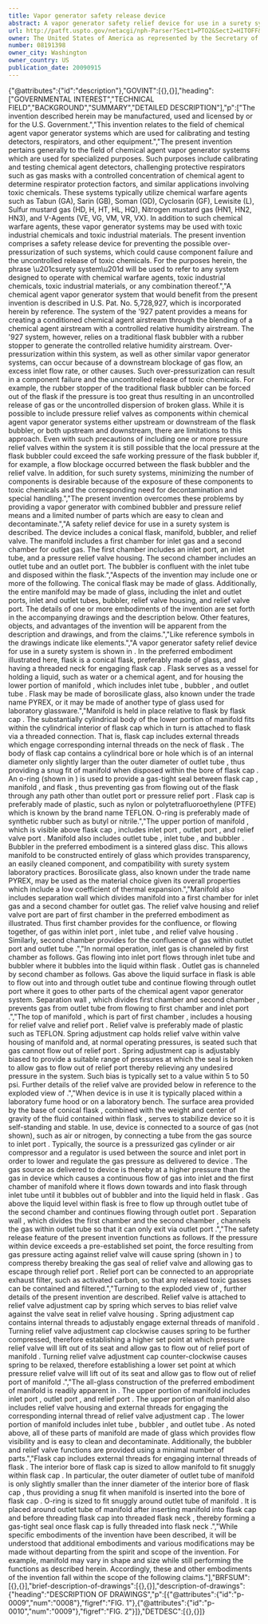 ```yaml
---
title: Vapor generator safety release device
abstract: A vapor generator safety relief device for use in a surety system includes a conical flask, manifold, bubbler, and relief valve. The manifold includes a first chamber for inlet gas and a second chamber for outlet gas. The first chamber comprises an inlet port, an inlet tube, and a relief valve housing. The second chamber comprises an outlet tube and an outlet port. The bubbler is confluent with the inlet tube and disposed within the flask.
url: http://patft.uspto.gov/netacgi/nph-Parser?Sect1=PTO2&Sect2=HITOFF&p=1&u=%2Fnetahtml%2FPTO%2Fsearch-adv.htm&r=1&f=G&l=50&d=PALL&S1=08191398&OS=08191398&RS=08191398
owner: The United States of America as represented by the Secretary of the Army
number: 08191398
owner_city: Washington
owner_country: US
publication_date: 20090915
---
```


{"@attributes":{"id":"description"},"GOVINT":[{},{}],"heading":["GOVERNMENTAL INTEREST","TECHNICAL FIELD","BACKGROUND","SUMMARY","DETAILED DESCRIPTION"],"p":["The invention described herein may be manufactured, used and licensed by or for the U.S. Government.","This invention relates to the field of chemical agent vapor generator systems which are used for calibrating and testing detectors, respirators, and other equipment.","The present invention pertains generally to the field of chemical agent vapor generator systems which are used for specialized purposes. Such purposes include calibrating and testing chemical agent detectors, challenging protective respirators such as gas masks with a controlled concentration of chemical agent to determine respirator protection factors, and similar applications involving toxic chemicals. These systems typically utilize chemical warfare agents such as Tabun (GA), Sarin (GB), Soman (GD), Cyclosarin (GF), Lewisite (L), Sulfur mustard gas (HD, H, HT, HL, HQ), Nitrogen mustard gas (HN1, HN2, HN3), and V-Agents (VE, VG, VM, VR, VX). In addition to such chemical warfare agents, these vapor generator systems may be used with toxic industrial chemicals and toxic industrial materials. The present invention comprises a safety release device for preventing the possible over-pressurization of such systems, which could cause component failure and the uncontrolled release of toxic chemicals. For the purposes herein, the phrase \u201csurety system\u201d will be used to refer to any system designed to operate with chemical warfare agents, toxic industrial chemicals, toxic industrial materials, or any combination thereof.","A chemical agent vapor generator system that would benefit from the present invention is described in U.S. Pat. No. 5,728,927, which is incorporated herein by reference. The system of the '927 patent provides a means for creating a conditioned chemical agent airstream through the blending of a chemical agent airstream with a controlled relative humidity airstream. The '927 system, however, relies on a traditional flask bubbler with a rubber stopper to generate the controlled relative humidity airstream. Over-pressurization within this system, as well as other similar vapor generator systems, can occur because of a downstream blockage of gas flow, an excess inlet flow rate, or other causes. Such over-pressurization can result in a component failure and the uncontrolled release of toxic chemicals. For example, the rubber stopper of the traditional flask bubbler can be forced out of the flask if the pressure is too great thus resulting in an uncontrolled release of gas or the uncontrolled dispersion of broken glass. While it is possible to include pressure relief valves as components within chemical agent vapor generator systems either upstream or downstream of the flask bubbler, or both upstream and downstream, there are limitations to this approach. Even with such precautions of including one or more pressure relief valves within the system it is still possible that the local pressure at the flask bubbler could exceed the safe working pressure of the flask bubbler if, for example, a flow blockage occurred between the flask bubbler and the relief valve. In addition, for such surety systems, minimizing the number of components is desirable because of the exposure of these components to toxic chemicals and the corresponding need for decontamination and special handling.","The present invention overcomes these problems by providing a vapor generator with combined bubbler and pressure relief means and a limited number of parts which are easy to clean and decontaminate.","A safety relief device for use in a surety system is described. The device includes a conical flask, manifold, bubbler, and relief valve. The manifold includes a first chamber for inlet gas and a second chamber for outlet gas. The first chamber includes an inlet port, an inlet tube, and a pressure relief valve housing. The second chamber includes an outlet tube and an outlet port. The bubbler is confluent with the inlet tube and disposed within the flask.","Aspects of the invention may include one or more of the following. The conical flask may be made of glass. Additionally, the entire manifold may be made of glass, including the inlet and outlet ports, inlet and outlet tubes, bubbler, relief valve housing, and relief valve port. The details of one or more embodiments of the invention are set forth in the accompanying drawings and the description below. Other features, objects, and advantages of the invention will be apparent from the description and drawings, and from the claims.","Like reference symbols in the drawings indicate like elements.","A vapor generator safety relief device  for use in a surety system is shown in . In the preferred embodiment illustrated here, flask  is a conical flask, preferably made of glass, and having a threaded neck for engaging flask cap . Flask  serves as a vessel for holding a liquid, such as water or a chemical agent, and for housing the lower portion of manifold , which includes inlet tube , bubbler , and outlet tube . Flask  may be made of borosilicate glass, also known under the trade name PYREX, or it may be made of another type of glass used for laboratory glassware.","Manifold  is held in place relative to flask  by flask cap . The substantially cylindrical body of the lower portion of manifold  fits within the cylindrical interior of flask cap  which in turn is attached to flask  via a threaded connection. That is, flask cap  includes external threads  which engage corresponding internal threads on the neck of flask . The body of flask cap  contains a cylindrical bore or hole which is of an internal diameter only slightly larger than the outer diameter of outlet tube , thus providing a snug fit of manifold  when disposed within the bore of flask cap . An o-ring  (shown in ) is used to provide a gas-tight seal between flask cap , manifold , and flask , thus preventing gas from flowing out of the flask through any path other than outlet port  or pressure relief port . Flask cap  is preferably made of plastic, such as nylon or polytetrafluoroethylene (PTFE) which is known by the brand name TEFLON. O-ring  is preferably made of synthetic rubber such as butyl or nitrile.","The upper portion of manifold , which is visible above flask cap , includes inlet port , outlet port , and relief valve port . Manifold  also includes outlet tube , inlet tube , and bubbler . Bubbler  in the preferred embodiment is a sintered glass disc. This allows manifold  to be constructed entirely of glass which provides transparency, an easily cleaned component, and compatibility with surety system laboratory practices. Borosilicate glass, also known under the trade name PYREX, may be used as the material choice given its overall properties which include a low coefficient of thermal expansion.","Manifold  also includes separation wall  which divides manifold  into a first chamber  for inlet gas and a second chamber  for outlet gas. The relief valve housing  and relief valve port  are part of first chamber  in the preferred embodiment as illustrated. Thus first chamber  provides for the confluence, or flowing together, of gas within inlet port , inlet tube , and relief valve housing . Similarly, second chamber  provides for the confluence of gas within outlet port  and outlet tube .","In normal operation, inlet gas is channeled by first chamber  as follows. Gas flowing into inlet port  flows through inlet tube  and bubbler  where it bubbles into the liquid within flask . Outlet gas is channeled by second chamber  as follows. Gas above the liquid surface in flask  is able to flow out into and through outlet tube  and continue flowing through outlet port  where it goes to other parts of the chemical agent vapor generator system. Separation wall , which divides first chamber  and second chamber , prevents gas from outlet tube  from flowing to first chamber  and inlet port .","The top of manifold , which is part of first chamber , includes a housing  for relief valve  and relief port . Relief valve  is preferably made of plastic such as TEFLON. Spring adjustment cap  holds relief valve  within valve housing  of manifold  and, at normal operating pressures, is seated such that gas cannot flow out of relief port . Spring adjustment cap  is adjustably biased to provide a suitable range of pressures at which the seal is broken to allow gas to flow out of relief port  thereby relieving any undesired pressure in the system. Such bias is typically set to a value within 5 to 50 psi. Further details of the relief valve are provided below in reference to the exploded view of .","When device  is in use it is typically placed within a laboratory fume hood or on a laboratory bench. The surface area provided by the base of conical flask , combined with the weight and center of gravity of the fluid contained within flask , serves to stabilize device  so it is self-standing and stable. In use, device  is connected to a source of gas (not shown), such as air or nitrogen, by connecting a tube from the gas source to inlet port . Typically, the source is a pressurized gas cylinder or air compressor and a regulator is used between the source and inlet port  in order to lower and regulate the gas pressure as delivered to device . The gas source as delivered to device  is thereby at a higher pressure than the gas in device  which causes a continuous flow of gas into inlet  and the first chamber  of manifold  where it flows down towards and into flask  through inlet tube  until it bubbles out of bubbler  and into the liquid held in flask . Gas above the liquid level within flask  is free to flow up through outlet tube  of the second chamber  and continues flowing through outlet port . Separation wall , which divides the first chamber  and the second chamber , channels the gas within outlet tube  so that it can only exit via outlet port .","The safety release feature of the present invention functions as follows. If the pressure within device  exceeds a pre-established set point, the force resulting from gas pressure acting against relief valve  will cause spring  (shown in ) to compress thereby breaking the gas seal of relief valve  and allowing gas to escape through relief port . Relief port  can be connected to an appropriate exhaust filter, such as activated carbon, so that any released toxic gasses can be contained and filtered.","Turning to the exploded view of , further details of the present invention are described. Relief valve  is attached to relief valve adjustment cap  by spring  which serves to bias relief valve  against the valve seat in relief valve housing . Spring adjustment cap  contains internal threads to adjustably engage external threads  of manifold . Turning relief valve adjustment cap  clockwise causes spring  to be further compressed, therefore establishing a higher set point at which pressure relief valve  will lift out of its seat and allow gas to flow out of relief port  of manifold . Turning relief valve adjustment cap  counter-clockwise causes spring  to be relaxed, therefore establishing a lower set point at which pressure relief valve  will lift out of its seat and allow gas to flow out of relief port  of manifold .","The all-glass construction of the preferred embodiment of manifold  is readily apparent in . The upper portion of manifold  includes inlet port , outlet port , and relief port . The upper portion of manifold  also includes relief valve housing  and external threads  for engaging the corresponding internal thread of relief valve adjustment cap . The lower portion of manifold  includes inlet tube , bubbler , and outlet tube . As noted above, all of these parts of manifold  are made of glass which provides flow visibility and is easy to clean and decontaminate. Additionally, the bubbler and relief valve functions are provided using a minimal number of parts.","Flask cap  includes external threads  for engaging internal threads  of flask . The interior bore of flask cap  is sized to allow manifold  to fit snuggly within flask cap . In particular, the outer diameter of outlet tube  of manifold  is only slightly smaller than the inner diameter of the interior bore of flask cap , thus providing a snug fit when manifold  is inserted into the bore of flask cap . O-ring  is sized to fit snuggly around outlet tube  of manifold . It is placed around outlet tube  of manifold  after inserting manifold  into flask cap  and before threading flask cap  into threaded flask neck , thereby forming a gas-tight seal once flask cap  is fully threaded into flask neck .","While specific embodiments of the invention have been described, it will be understood that additional embodiments and various modifications may be made without departing from the spirit and scope of the invention. For example, manifold  may vary in shape and size while still performing the functions as described herein. Accordingly, these and other embodiments of the invention fall within the scope of the following claims."],"BRFSUM":[{},{}],"brief-description-of-drawings":[{},{}],"description-of-drawings":{"heading":"DESCRIPTION OF DRAWINGS","p":[{"@attributes":{"id":"p-0009","num":"0008"},"figref":"FIG. 1"},{"@attributes":{"id":"p-0010","num":"0009"},"figref":"FIG. 2"}]},"DETDESC":[{},{}]}
